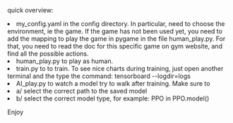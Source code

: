 





quick overview:
	<li> my_config.yaml in the config directory.
		In particular, need to choose the environment, ie the game. If the game has not been used yet, you need to add the mapping to play the game in pygame in the file human_play.py. For that, you need to read the doc for this specific game on gym website, and find all the possible actions. 
	<li> human_play.py to play as human.
	<li> train.py to to train.
		To see nice charts during training, just open another terminal and the type the command:
		tensorboard --logdir=logs
	<li> AI_play.py to watch a model try to walk after training.
		Make sure to 
		<li>a/ select the correct path to the saved model
		<li>b/ select the correct model type, for example: PPO in  PPO.model()


Enjoy



